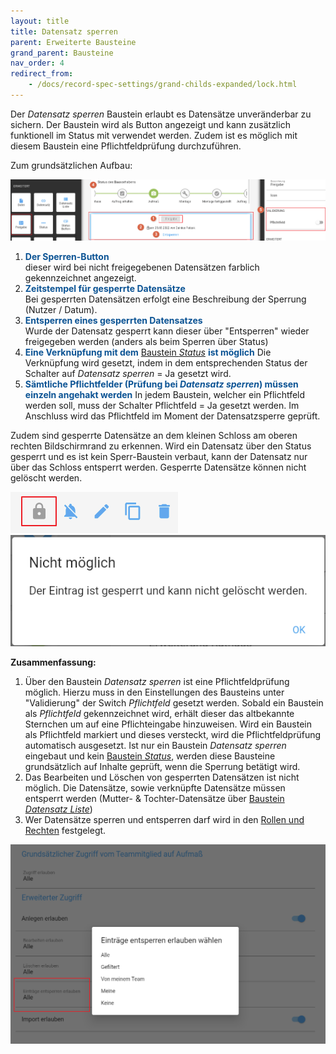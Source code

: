 ```yaml
---
layout: title
title: Datensatz sperren
parent: Erweiterte Bausteine
grand_parent: Bausteine
nav_order: 4
redirect_from:
    - /docs/record-spec-settings/grand-childs-expanded/lock.html
---
```


Der _Datensatz sperren_ Baustein erlaubt es Datensätze unveränderbar zu sichern. Der Baustein wird als
Button angezeigt und kann zusätzlich funktionell im Status mit verwendet werden. Zudem ist es möglich
mit diesem Baustein eine Pflichtfeldprüfung durchzuführen.

Zum grundsätzlichen Aufbau:

![lock](\assets\record-spec-settings\1lock.png 'lock')

1. <span style="color:#0b5394">**Der Sperren-Button**</span>  
   dieser wird bei nicht freigegebenen Datensätzen farblich gekennzeichnet angezeigt.
2. <span style="color:#0b5394">**Zeitstempel für gesperrte Datensätze**</span>  
   Bei gesperrten Datensätzen erfolgt eine Beschreibung der Sperrung (Nutzer / Datum).
3. <span style="color:#0b5394">**Entsperren eines gesperrten Datensatzes**</span>  
   Wurde der Datensatz gesperrt kann dieser über "Entsperren" wieder freigegeben werden
   (anders als beim Sperren über Status)
4. <span style="color:#0b5394">**Eine Verknüpfung mit dem**</span>
   [Baustein _Status_](/docs/record-spec-settings/grand-child-expanded/status.html)
   <span style="color:#0b5394">**ist möglich**</span>
   Die Verknüpfung wird gesetzt, indem in dem entsprechenden Status der Schalter auf _Datensatz sperren_ = Ja gesetzt wird.
5. <span style="color:#0b5394">**Sämtliche Pflichtfelder (Prüfung bei _Datensatz sperren_) müssen einzeln angehakt werden**</span>
   In jedem Baustein, welcher ein Pflichtfeld werden soll, muss der Schalter Pflichtfeld = Ja gesetzt werden.
   Im Anschluss wird das Pflichtfeld im Moment der Datensatzsperre geprüft.

Zudem sind gesperrte Datensätze an dem kleinen Schloss am oberen rechten Bildschirmrand zu erkennen.
Wird ein Datensatz über den Status gesperrt und es ist kein Sperr-Baustein verbaut, kann der Datensatz nur über das Schloss entsperrt werden.
Gesperrte Datensätze können nicht gelöscht werden.

![lock2](\assets\record-spec-settings\2lock.png 'lock2') ![lock3](\assets\record-spec-settings\3lock.png 'lock3')

**Zusammenfassung:**

1. Über den Baustein _Datensatz sperren_ ist eine Pflichtfeldprüfung möglich. Hierzu muss in den Einstellungen des
   Bausteins unter "Validierung" der Switch _Pflichtfeld_ gesetzt werden. Sobald ein Baustein als _Pflichtfeld_
   gekennzeichnet wird, erhält dieser das altbekannte Sternchen um auf eine Pflichteingabe hinzuweisen. Wird ein
   Baustein als Pflichtfeld markiert und dieses versteckt, wird die Pflichtfeldprüfung automatisch ausgesetzt. Ist nur
   ein Baustein _Datensatz sperren_ eingebaut und kein
   [Baustein _Status_](/docs/record-spec-settings/grand-child-expanded/status.html),
   werden diese Bausteine grundsätzlich auf Inhalte geprüft, wenn die Sperrung betätigt wird.
2. Das Bearbeiten und Löschen von gesperrten Datensätzen ist nicht möglich. Die Datensätze, sowie verknüpfte Datensätze
   müssen entsperrt werden (Mutter- & Tochter-Datensätze über
   [Baustein _Datensatz Liste_](/docs/record-spec-settings/grand-child-expanded/record-list.html))
3. Wer Datensätze sperren und entsperren darf wird in den
   [Rollen und Rechten](/docs/global-settings-and-functions.html#rechte--berechtigungen)
   festgelegt.

![lock4](\assets\record-spec-settings\4lock.png 'lock4')
